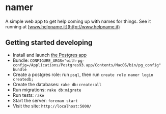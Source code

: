 # namer

A simple web app to get help coming up with names for things. See it running at [www.helpname.it](http://www.helpname.it)

## Getting started developing

  * Install and launch [the Postgres app](http://postgresapp.com)
  * Bundle: `CONFIGURE_ARGS="with-pg-config=/Applications/Postgres93.app/Contents/MacOS/bin/pg_config" bundle`
  * Create a postgres role: run `psql`, then run `create role namer login createdb;`
  * Create the databases: `rake db:create:all`
  * Run migrations: `rake db:migrate`
  * Run tests: `rake`
  * Start the server: `foreman start`
  * Visit the site: `http://localhost:5000/`
